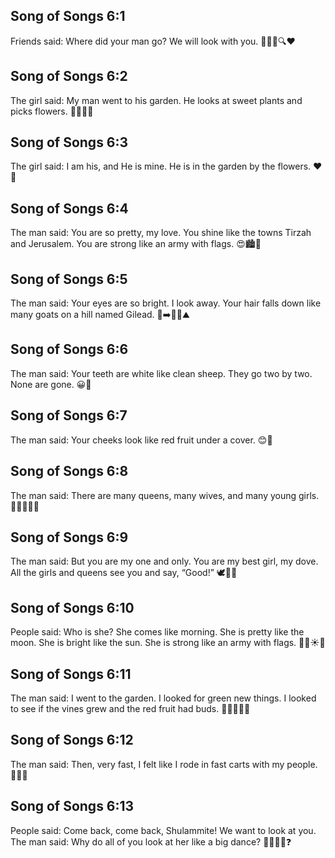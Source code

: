 ## Song of Songs 6:1
Friends said: Where did your man go? We will look with you. 🧑‍🤝‍🧑🔍❤️
## Song of Songs 6:2
The girl said: My man went to his garden. He looks at sweet plants and picks flowers. 🌿🌸👨‍🌾
## Song of Songs 6:3
The girl said: I am his, and He is mine. He is in the garden by the flowers. ❤️🌸
## Song of Songs 6:4
The man said: You are so pretty, my love. You shine like the towns Tirzah and Jerusalem. You are strong like an army with flags. 😍🏙️🚩
## Song of Songs 6:5
The man said: Your eyes are so bright. I look away. Your hair falls down like many goats on a hill named Gilead. 👀➡️🙈🐐⛰️
## Song of Songs 6:6
The man said: Your teeth are white like clean sheep. They go two by two. None are gone. 😀🐑
## Song of Songs 6:7
The man said: Your cheeks look like red fruit under a cover. 😊🍎
## Song of Songs 6:8
The man said: There are many queens, many wives, and many young girls. 👑👩‍🦰👧➕
## Song of Songs 6:9
The man said: But you are my one and only. You are my best girl, my dove. All the girls and queens see you and say, “Good!” 🕊️💖🙌
## Song of Songs 6:10
People said: Who is she? She comes like morning. She is pretty like the moon. She is bright like the sun. She is strong like an army with flags. 🌅🌙☀️🚩
## Song of Songs 6:11
The man said: I went to the garden. I looked for green new things. I looked to see if the vines grew and the red fruit had buds. 👨‍🌾🌿🍇🍎
## Song of Songs 6:12
The man said: Then, very fast, I felt like I rode in fast carts with my people. 🐎💨🛞
## Song of Songs 6:13
People said: Come back, come back, Shulammite! We want to look at you. The man said: Why do all of you look at her like a big dance? 🔄👩👀💃❓
